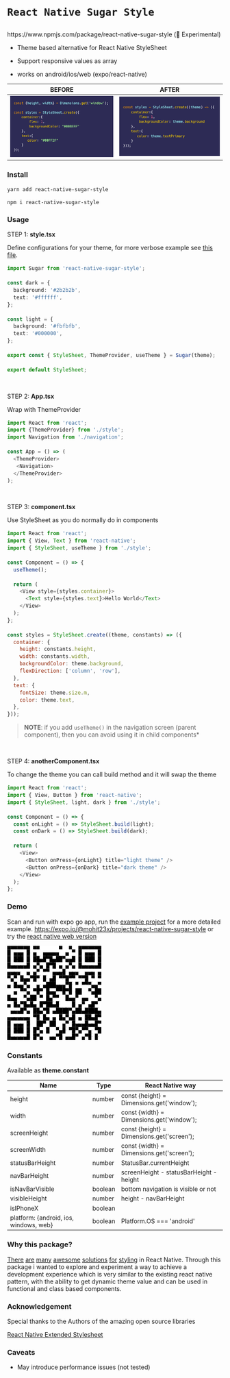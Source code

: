 <h1 align="left">

    React Native Sugar Style

</h1>
https://www.npmjs.com/package/react-native-sugar-style (🧪 Experimental)

- Theme based alternative for React Native StyleSheet

- Support responsive values as array

- works on android/ios/web (expo/react-native)

| BEFORE                                | AFTER                              |
| ------------------------------------- | ---------------------------------- |
| ![Before](assets/before.png 'Before') | ![After](assets/after.png 'After') |

### Install

```
yarn add react-native-sugar-style
```

```
npm i react-native-sugar-style
```

### Usage

STEP 1: **style.tsx**

Define configurations for your theme, for more verbose example see [this file](https://github.com/mohit23x/react-native-sugar-style/blob/main/example/style/index.tsx).

```typescript
import Sugar from 'react-native-sugar-style';

const dark = {
  background: '#2b2b2b',
  text: '#ffffff',
};

const light = {
  background: '#fbfbfb',
  text: '#000000',
};

export const { StyleSheet, ThemeProvider, useTheme } = Sugar(theme);

export default StyleSheet;
```

<br />

STEP 2: **App.tsx**

Wrap with ThemeProvider

```javascript
import React from 'react';
import {ThemeProvider} from './style';
import Navigation from './navigation';

const App = () => (
  <ThemeProvider>
   <Navigation>
  </ThemeProvider>
);
```

<br />

STEP 3: **component.tsx**

Use StyleSheet as you do normally do in components

```javascript
import React from 'react';
import { View, Text } from 'react-native';
import { StyleSheet, useTheme } from './style';

const Component = () => {
  useTheme();

  return (
    <View style={styles.container}>
      <Text style={styles.text}>Hello World</Text>
    </View>
  );
};

const styles = StyleSheet.create((theme, constants) => ({
  container: {
    height: constants.height,
    width: constants.width,
    backgroundColor: theme.background,
    flexDirection: ['column', 'row'],
  },
  text: {
    fontSize: theme.size.m,
    color: theme.text,
  },
}));
```

> **NOTE**: if you add `useTheme()` in the navigation screen (parent component), then you can avoid using it in child components\*

<br />

STEP 4: **anotherComponent.tsx**

To change the theme you can call build method and it will swap the theme

```javascript
import React from 'react';
import { View, Button } from 'react-native';
import { StyleSheet, light, dark } from './style';

const Component = () => {
  const onLight = () => StyleSheet.build(light);
  const onDark = () => StyleSheet.build(dark);

  return (
    <View>
      <Button onPress={onLight} title="light theme" />
      <Button onPress={onDark} title="dark theme" />
    </View>
  );
};
```

### Demo

Scan and run with expo go app, run the [example project](https://github.com/mohit23x/react-native-sugar-style/tree/main/example) for a more detailed example.
https://expo.io/@mohit23x/projects/react-native-sugar-style or try the [react native web version](https://sugar-style.netlify.app/)

![Scan QR with expo app](assets/qr.png 'Scan QR')

### Constants

Available as **theme.constant**

| Name                                   | Type    | React Native way                           |
| -------------------------------------- | ------- | ------------------------------------------ |
| height                                 | number  | const {height} = Dimensions.get('window'); |
| width                                  | number  | const {width} = Dimensions.get('window');  |
| screenHeight                           | number  | const {height} = Dimensions.get('screen'); |
| screenWidth                            | number  | const {width} = Dimensions.get('screen');  |
| statusBarHeight                        | number  | StatusBar.currentHeight                    |
| navBarHeight                           | number  | screenHeight - statusBarHeight - height    |
| isNavBarVisible                        | boolean | bottom navigation is visible or not        |
| visibleHeight                          | number  | height - navBarHeight                      |
| isIPhoneX                              | boolean |                                            |
| platform: {android, ios, windows, web} | boolean | Platform.OS === 'android'                  |

### Why this package?

[There](https://github.com/vitalets/react-native-extended-stylesheet) [are](https://github.com/wvteijlingen/react-native-themed-styles) [many](https://github.com/wvteijlingen/react-native-themed-styles) [awesome](https://github.com/Shopify/restyle) [solutions](https://github.com/callstack/react-theme-provider) [for](https://www.npmjs.com/package/simple-theme) [styling](https://github.com/nandorojo/dripsy) in React Native. Through this package i wanted to explore and experiment a way to achieve a development experience which is very similar to the existing react native pattern, with the ability to get dynamic theme value and can be used in functional and class based components.

### Acknowledgement

Special thanks to the Authors of the amazing open source libraries

[React Native Extended Stylesheet](https://github.com/vitalets/react-native-extended-stylesheet)

### Caveats

- May introduce performance issues (not tested)

